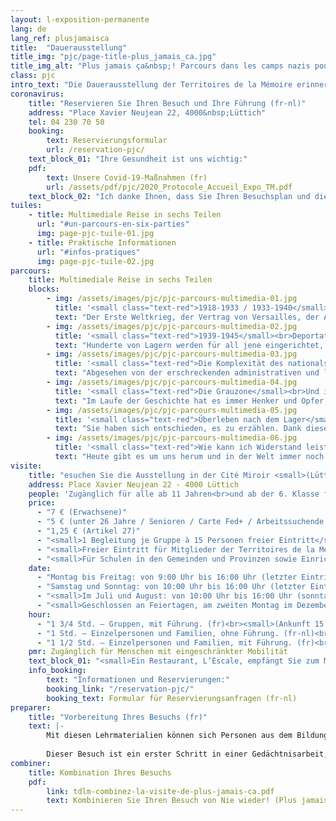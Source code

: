 ```yaml
---
layout: l-exposition-permanente
lang: de
lang_ref: plusjamaisca
title:  "Dauerausstellung"
title_img: "pjc/page-title-plus_jamais_ca.jpg"
title_img_alt: "Plus jamais ça&nbsp;! Parcours dans les camps nazis pour resister aujourd'hui"
class: pjc
intro_text: "Die Dauerausstellung der Territoires de la Mémoire erinnert an den Weg der Deportierten in die nationalsozialistischen Lager. Sehr schnell wird uns klar, dass es unmöglich ist, ihn abzubrechen. Der Besucher wird von der Stimme des Schauspielers Pierre Arditi, vom Ton, Bild und Licht in Räume geführt, die eine der dunkelsten Seiten unserer Geschichte erkunden: den Zweiten Weltkrieg, den Aufstieg des Nationalsozialismus, die Konzentrations- und Vernichtungslager. Der Gang durch die Ausstellung wird mit Zeugenaussagen fortgesetzt und erzählt vom Überleben nach der Gefangenschaft. Am Ende dieses intensiven und ergreifenden Besuchs ist man mit der aktuellen Realität konfrontiert und fragt sich: Was kann ich tun und wie kann ich heute Widerstand leisten?"
coronavirus:
    title: "Reservieren Sie Ihren Besuch und Ihre Führung (fr-nl)"
    address: "Place Xavier Neujean 22, 4000&nbsp;Lüttich"
    tel: 04 230 70 50
    booking:
        text: Reservierungsformular
        url: /reservation-pjc/
    text_block_01: "Ihre Gesundheit ist uns wichtig:"
    pdf:
        text: Unsere Covid-19-Maßnahmen (fr)
        url: /assets/pdf/pjc/2020_Protocole_Accueil_Expo_TM.pdf
    text_block_02: "Ich danke Ihnen, dass Sie Ihren Besuchsplan und diese neuen Maßnahmen für einen reibungslosen Ablauf der Besuche eingehalten haben."
tuiles:
    - title: Multimediale Reise in sechs Teilen 
      url: "#un-parcours-en-six-parties"
      img: page-pjc-tuile-01.jpg
    - title: Praktische Informationen
      url: "#infos-pratiques"
      img: page-pjc-tuile-02.jpg
parcours:
    title: Multimediale Reise in sechs Teilen
    blocks:
        - img: /assets/images/pjc/pjc-parcours-multimedia-01.jpg
          title: '<small class="text-red">1918-1933 / 1933-1940</small><br>Der Zweite Weltkrieg kündigt sich an.'
          text: "Der Erste Weltkrieg, der Vertrag von Versailles, der Aufstieg des Nationalsozialismus, die Situation in Deutschland, Mein Kampf, Verfolgung und antijüdische Gesetze, Hitlerjugend, Euthanasie."
        - img: /assets/images/pjc/pjc-parcours-multimedia-02.jpg
          title: '<small class="text-red">1939-1945</small><br>Deportation, Konzentrationslager und Vernichtungslager. Immer mit dem gleichen Ende: dem Tod!'
          text: "Hunderte von Lagern werden für all jene eingerichtet, die die „Kriterien“ der Nazis nicht erfüllen. Zehn Millionen Opfer werden aufgrund ihrer Ideen, ihres Engagements, ihrer Zugehörigkeit zu einer Gemeinschaft, ihres Glaubens oder ihrer Lebensweise deportiert."
        - img: /assets/images/pjc/pjc-parcours-multimedia-03.jpg
          title: '<small class="text-red">Die Komplexität des nationalsozialistischen Systems</small><br>Wie war das alles möglich?'
          text: "Abgesehen von der erschreckenden administrativen und logistischen Effizienz, der blinden Bürokratie und der Besessenheit, zu unterwerfen und auszurotten, bleibt die Frage: Wer ist verantwortlich?"
        - img: /assets/images/pjc/pjc-parcours-multimedia-04.jpg
          title: '<small class="text-red">Die Grauzone</small><br>Und ich?'
          text: "Im Laufe der Geschichte hat es immer Henker und Opfer, Zeugen und Menschen im Widerstand gegeben ... alles Menschen. Dennoch sind diese Begriffe nicht in Stein gemeißelt: Sie sind miteinander verflochten und entwickeln sich in feinen Nuancen. Dieser Teil fordert die Besucher heraus, sich eine Frage zu stellen: Welche Dinge bringen uns als Bürger dazu, dem gegenüber, was uns empört, Widerstand zu leisten?"
        - img: /assets/images/pjc/pjc-parcours-multimedia-05.jpg
          title: '<small class="text-red">Überleben nach dem Lager</small><br>Und die Zeugenaussagen!'
          text: "Sie haben sich entschieden, es zu erzählen. Dank dieser „Gedächtnisvermittler“ verstehen wir die Bedeutung der Gedächtnisarbeit in ihrem vollen Umfang."
        - img: /assets/images/pjc/pjc-parcours-multimedia-06.jpg
          title: '<small class="text-red">Wie kann ich Widerstand leisten?</small><br>Entschlüsselung der Mechanismen, die zu Angst, Hass und Ausgrenzung führen.'
          text: "Heute gibt es um uns herum und in der Welt immer noch viel zu viel, was nicht hinnehmbar ist. Und du, wirst du einfach nur zuschauen? Oder wirst du im Gegenteil ein Akteur sein, der in der Lage ist, die Ungerechtigkeiten zu erkennen und die Gefahren, die unsere Freiheiten bedrohen, anzuprangern?"
visite:
    title: "esuchen Sie die Ausstellung in der Cité Miroir <small>(Lüttich - fr/nl)</small>"
    address: Place Xavier Neujean 22 - 4000 Lüttich
    people: 'Zugänglich für alle ab 11 Jahren<br>und ab der 6. Klasse für Schulgruppen<br><small>(Kapazität der Ausstellung: 11–15 Jahre [25 Pers.] | ab 15 Jahre [20 Pers.])</small>'
    price:
      - "7 € (Erwachsene)"
      - "5 € (unter 26 Jahre / Senioren / Carte Fed+ / Arbeitssuchende / Menschen mit Behinderung)"
      - "1,25 € (Artikel 27)"
      - "<small>1 Begleitung je Gruppe à 15 Personen freier Eintritt</small>"
      - "<small>Freier Eintritt für Mitglieder der Territoires de la Mémoire asbl, Inhaber einer Karte der Wallonischen Region, Carte Prof, Educpass oder Leraren Kaart und am ersten Sonntag jedes Monats.</small>"
      - "<small>Für Schulen in den Gemeinden und Provinzen sowie Einrichtungen des Netzwerks Territoires de Mémoire ist ein kostenloser Transport möglich. Kontaktieren Sie uns diesbezüglich gerne.</small>"
    date:
      - "Montag bis Freitag: von 9:00 Uhr bis 16:00 Uhr (letzter Eintritt)"
      - "Samstag und Sonntag: von 10:00 Uhr bis 16:00 Uhr (letzter Eintritt)"
      - "<small>Im Juli und August: von 10:00 Uhr bis 16:00 Uhr (sonntags geschlossen)</small>"
      - "<small>Geschlossen an Feiertagen, am zweiten Montag im Dezember sowie am 27.09., 24.12. und 31.12.</small>"
    hour:
      - "1 3/4 Std. – Gruppen, mit Führung. (fr)<br><small>(Ankunft 15 Min. vorher, Reservierung erforderlich)</small>"
      - "1 Std. – Einzelpersonen und Familien, ohne Führung. (fr-nl)<br><small>(Reservierung empfohlen, vor allen Dingen während der Schulzeit)</small>"
      - "1 1/2 Std. – Einzelpersonen und Familien, mit Führung. (fr)<br><small>(Reservierung erforderlich, vorbehaltlich Verfügbarkeit)</small>"
    pmr: Zugänglich für Menschen mit eingeschränkter Mobilität
    text_block_01: "<small>Ein Restaurant, L’Escale, empfängt Sie zum Mittagessen. Ihren Gruppen steht außerdem ein Wartebereich zur Verfügung. Auskunft: +32 (0)4 230 70 62</small>"
    info_booking:
        text: "Informationen und Reservierungen:"
        booking_link: "/reservation-pjc/"
        booking_text: Formular für Reservierungsanfragen (fr-nl)
preparer:
    title: "Vorbereitung Ihres Besuchs (fr)"
    text: |- 
        Mit diesen Lehrmaterialien können sich Personen aus dem Bildungswesen auf den Besuch der Territoires de la Mémoire vorbereiten, indem sie sich mit den für das Verständnis der Ausstellung „Nie wieder! Reise in die Nazi-Lager, um heute Widerstand zu leisten.“ unverzichtbaren Elementen beschäftigen.
        
        Dieser Besuch ist ein erster Schritt in einer Gedächtnisarbeit, die noch größere Ausmaße annehmen kann ... Zu diesem Zweck stehen Ihnen weitere Ressourcen zur Verfügung, insbesondere über die [George-Orwell-Bibliothek](/bibliotheque-et-librairie-et-librairie) oder die [Buchhandlung Stéphane Hessel](/bibliotheque-et-librairie).
combiner:
    title: Kombination Ihres Besuchs
    pdf:
        link: tdlm-combinez-la-visite-de-plus-jamais-ca.pdf
        text: Kombinieren Sie Ihren Besuch von Nie wieder! (Plus jamais ça !) mit anderen Aktivitäten in Lüttich. (fr)
---
```

